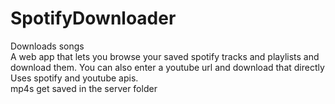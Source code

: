 # SpotifyDownloader
Downloads songs\
A web app that lets you browse your saved spotify tracks and playlists and download them. You can also enter a youtube url and download that directly\
Uses spotify and youtube apis.\
mp4s get saved in the server folder
